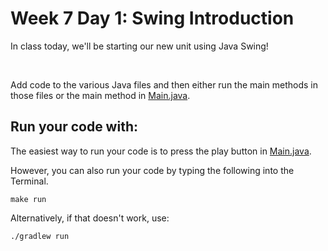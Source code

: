 # Week 7 Day 1: Swing Introduction

In class today, we'll be starting our new unit using Java Swing!

<br />

Add code to the various Java files and then either run the main methods in those files or the main method in [Main.java](src/main/java/Main.java).

## Run your code with:
The easiest way to run your code is to press the play button in [Main.java](src/main/java/Main.java).

However, you can also run your code by typing the following into the Terminal.

```shell script
make run
```

Alternatively, if that doesn't work, use:

```shell script
./gradlew run
```